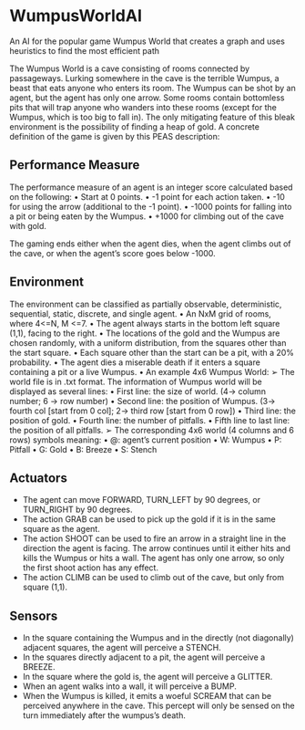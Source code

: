# WumpusWorldAI
An AI for the popular game Wumpus World that creates a graph and uses heuristics to find the most efficient path

The Wumpus World is a cave consisting of rooms connected by passageways. Lurking somewhere in the cave is the terrible Wumpus, a beast that eats anyone who enters its room. The Wumpus can be shot by an agent, but the agent has only one arrow. Some rooms contain bottomless pits that will trap anyone who wanders into these rooms (except for the Wumpus, which is too big to fall in). The only mitigating feature of this bleak environment is the possibility of finding a heap of gold. A concrete definition of the game is given by this PEAS description:

## Performance Measure

The performance measure of an agent is an integer score calculated based on the following:
• Start at 0 points.
• -1 point for each action taken.
• -10 for using the arrow (additional to the -1 point).
• -1000 points for falling into a pit or being eaten by the Wumpus.
• +1000 for climbing out of the cave with gold.

The gaming ends either when the agent dies, when the agent climbs out of
the cave, or when the agent’s score goes below -1000.

## Environment
The environment can be classified as partially observable, deterministic, sequential, static, discrete, and single agent.
• An NxM grid of rooms, where 4<=N, M <=7.
• The agent always starts in the bottom left square (1,1), facing to the right.
• The locations of the gold and the Wumpus are chosen randomly, with a uniform distribution, from the squares other than the start square.
• Each square other than the start can be a pit, with a 20% probability.
• The agent dies a miserable death if it enters a square containing a pit or a live Wumpus.
• An example 4x6 Wumpus World:
➢ The world file is in .txt format. The information of Wumpus world will be displayed as several lines:
  • First line: the size of world. (4-> column number; 6 -> row number)
  • Second line: the position of Wumpus. (3-> fourth col [start from 0 col]; 2-> third row [start from 0 row])
  • Third line: the position of gold.
  • Fourth line: the number of pitfalls.
  • Fifth line to last line: the position of all pitfalls.
➢ The corresponding 4x6 world (4 columns and 6 rows) symbols meaning:
  • @: agent’s current position 
  • W: Wumpus
  • P: Pitfall
  • G: Gold
  • B: Breeze 
  • S: Stench


## Actuators
- The agent can move FORWARD, TURN_LEFT by 90 degrees, or TURN_RIGHT by 90 degrees.
- The action GRAB can be used to pick up the gold if it is in the same square as the agent.
- The action SHOOT can be used to fire an arrow in a straight line in the direction the agent is facing. The arrow continues until it either hits and kills the Wumpus or hits a wall. The agent has only one arrow, so only the first shoot action has any effect.
- The action CLIMB can be used to climb out of the cave, but only from square (1,1).



## Sensors
- In the square containing the Wumpus and in the directly (not diagonally) adjacent squares, the agent will perceive a STENCH.
- In the squares directly adjacent to a pit, the agent will perceive a BREEZE.
- In the square where the gold is, the agent will perceive a GLITTER.
- When an agent walks into a wall, it will perceive a BUMP.
- When the Wumpus is killed, it emits a woeful SCREAM that can be perceived anywhere in the cave. This percept will only be sensed on the turn immediately after the wumpus’s death.
